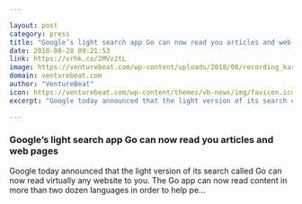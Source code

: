 ```yaml
---

layout: post
category: press
title: "Google’s light search app Go can now read you articles and web pages"
date: 2018-08-28 09:21:53
link: https://vrhk.co/2MVz2tL
image: https://venturebeat.com/wp-content/uploads/2018/08/recording_karaoke_nigeria_1.gif?fit=582%2C734&strip=all
domain: venturebeat.com
author: "VentureBeat"
icon: https://venturebeat.com/wp-content/themes/vb-news/img/favicon.ico
excerpt: "Google today announced that the light version of its search called Go can now read virtually any website to you. The Go app can now read content in more than two dozen languages in order to help pe…"

---
```


### Google’s light search app Go can now read you articles and web pages

Google today announced that the light version of its search called Go can now read virtually any website to you. The Go app can now read content in more than two dozen languages in order to help pe…